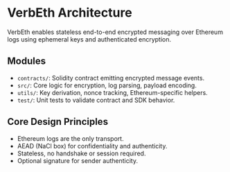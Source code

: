 # VerbEth Architecture

VerbEth enables stateless end-to-end encrypted messaging over Ethereum logs using ephemeral keys and authenticated encryption.

## Modules

- `contracts/`: Solidity contract emitting encrypted message events.
- `src/`: Core logic for encryption, log parsing, payload encoding.
- `utils/`: Key derivation, nonce tracking, Ethereum-specific helpers.
- `test/`: Unit tests to validate contract and SDK behavior.

## Core Design Principles

- Ethereum logs are the only transport.
- AEAD (NaCl box) for confidentiality and authenticity.
- Stateless, no handshake or session required.
- Optional signature for sender authenticity.
